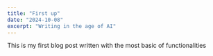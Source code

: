 ```yaml
---
title: "First up"
date: "2024-10-08"
excerpt: "Writing in the age of AI"
---
```


This is my first blog post written with the most basic of functionalities